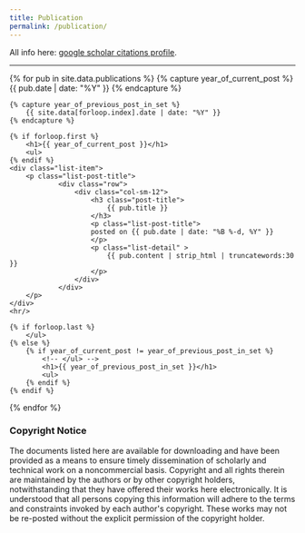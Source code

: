 ```yaml
---
title: Publication
permalink: /publication/
---
```


All info here: [google scholar citations profile](https://scholar.google.com/citations?user=Xd_w2fIAAAAJ&hl).

<hr>

<div class="content list">
{% for pub in site.data.publications %}
    {% capture year_of_current_post %}
        {{ pub.date | date: "%Y" }}
    {% endcapture %}

    {% capture year_of_previous_post_in_set %}
        {{ site.data[forloop.index].date | date: "%Y" }}
    {% endcapture %}

    {% if forloop.first %}
        <h1>{{ year_of_current_post }}</h1>
        <ul>
    {% endif %}
    <div class="list-item">
        <p class="list-post-title">
                <div class="row">
                    <div class="col-sm-12">
                        <h3 class="post-title">
                            {{ pub.title }}
                        </h3>
                        <p class="list-post-title">
                        posted on {{ pub.date | date: "%B %-d, %Y" }}
                        </p>
                        <p class="list-detail" >
                            {{ pub.content | strip_html | truncatewords:30 }}
                        </p>
                    </div>
                </div>
        </p>
    </div>
    <hr/>

    {% if forloop.last %}
        </ul>
    {% else %}
        {% if year_of_current_post != year_of_previous_post_in_set %}
            <!-- </ul> -->
            <h1>{{ year_of_previous_post_in_set }}</h1>
            <ul>
        {% endif %}
    {% endif %}
{% endfor %}

</div>

<h3>Copyright Notice</h3>

<p>The documents listed here are available for downloading and have been provided as a means to ensure timely dissemination of scholarly and technical work on a noncommercial basis. Copyright and all rights therein are maintained by the authors or by other copyright holders, notwithstanding that they have offered their works here electronically. It is understood that all persons copying this information will adhere to the terms and constraints invoked by each author's copyright. These works may not be re-posted without the explicit permission of the copyright holder.</p>